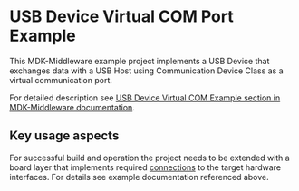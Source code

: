 # USB Device Virtual COM Port Example

This MDK-Middleware example project implements a USB Device that exchanges data with a USB Host using Communication Device Class as a virtual communication port.

For detailed description see [USB Device Virtual COM Example section in MDK-Middleware documentation](https://arm-software.github.io/MDK-Middleware/latest/USB/usbd_example_cdc.html).

## Key usage aspects

For successful build and operation the project needs to be extended with a board layer that implements required [connections](https://github.com/Open-CMSIS-Pack/cmsis-toolbox/blob/main/docs/ReferenceApplications.md#connections) to the target hardware interfaces. For details see example documentation referenced above.
